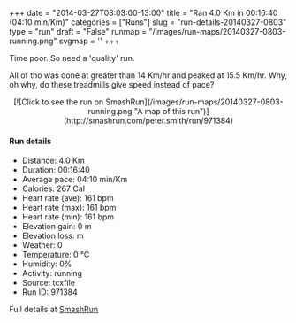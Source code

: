 +++
date = "2014-03-27T08:03:00-13:00"
title = "Ran 4.0 Km in 00:16:40 (04:10 min/Km)"
categories = ["Runs"]
slug = "run-details-20140327-0803"
type = "run"
draft = "False"
runmap = "/images/run-maps/20140327-0803-running.png"
svgmap = '<polyline points="">'
+++

Time poor. So need a 'quality' run. 

All of tho was done at greater than 14 Km/hr and peaked at 15.5 Km/hr. Why, oh why, do these treadmills give speed instead of pace?



<!--more-->

<center>
[![Click to see the run on SmashRun](/images/run-maps/20140327-0803-running.png "A map of this run")](http://smashrun.com/peter.smith/run/971384)
</center>

#### Run details

* Distance: 4.0 Km
* Duration: 00:16:40
* Average pace: 04:10 min/Km
* Calories: 267 Cal
* Heart rate (ave): 161 bpm
* Heart rate (max): 161 bpm
* Heart rate (min): 161 bpm
* Elevation gain: 0 m
* Elevation loss:  m
* Weather: 0
* Temperature: 0 &deg;C
* Humidity: 0%
* Activity: running
* Source: tcxfile
* Run ID: 971384

Full details at [SmashRun](http://smashrun.com/peter.smith/run/971384)